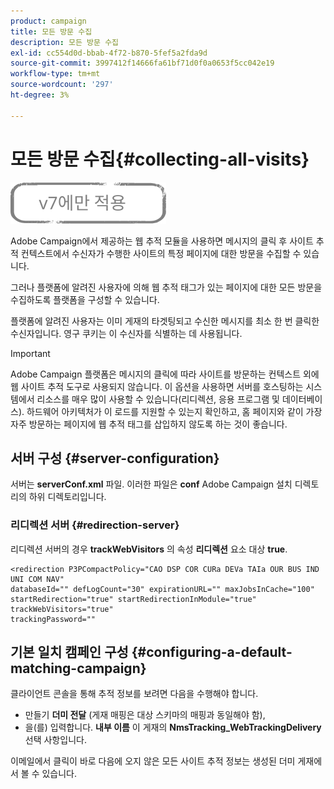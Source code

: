```yaml
---
product: campaign
title: 모든 방문 수집
description: 모든 방문 수집
exl-id: cc554d0d-bbab-4f72-b870-5fef5a2fda9d
source-git-commit: 3997412f14666fa61bf71d0f0a0653f5cc042e19
workflow-type: tm+mt
source-wordcount: '297'
ht-degree: 3%

---
```


# 모든 방문 수집{#collecting-all-visits}

![](../../assets/v7-only.svg)

Adobe Campaign에서 제공하는 웹 추적 모듈을 사용하면 메시지의 클릭 후 사이트 추적 컨텍스트에서 수신자가 수행한 사이트의 특정 페이지에 대한 방문을 수집할 수 있습니다.

그러나 플랫폼에 알려진 사용자에 의해 웹 추적 태그가 있는 페이지에 대한 모든 방문을 수집하도록 플랫폼을 구성할 수 있습니다.

플랫폼에 알려진 사용자는 이미 게재의 타겟팅되고 수신한 메시지를 최소 한 번 클릭한 수신자입니다. 영구 쿠키는 이 수신자를 식별하는 데 사용됩니다.

>[!IMPORTANT]
>
>Adobe Campaign 플랫폼은 메시지의 클릭에 따라 사이트를 방문하는 컨텍스트 외에 웹 사이트 추적 도구로 사용되지 않습니다. 이 옵션을 사용하면 서버를 호스팅하는 시스템에서 리소스를 매우 많이 사용할 수 있습니다(리디렉션, 응용 프로그램 및 데이터베이스). 하드웨어 아키텍처가 이 로드를 지원할 수 있는지 확인하고, 홈 페이지와 같이 가장 자주 방문하는 페이지에 웹 추적 태그를 삽입하지 않도록 하는 것이 좋습니다.

## 서버 구성 {#server-configuration}

서버는 **serverConf.xml** 파일. 이러한 파일은 **conf** Adobe Campaign 설치 디렉토리의 하위 디렉토리입니다.

### 리디렉션 서버 {#redirection-server}

리디렉션 서버의 경우 **trackWebVisitors** 의 속성 **리디렉션** 요소 대상 **true**.

```
<redirection P3PCompactPolicy="CAO DSP COR CURa DEVa TAIa OUR BUS IND UNI COM NAV"
databaseId="" defLogCount="30" expirationURL="" maxJobsInCache="100"
startRedirection="true" startRedirectionInModule="true" trackWebVisitors="true"
trackingPassword=""
```

## 기본 일치 캠페인 구성 {#configuring-a-default-matching-campaign}

클라이언트 콘솔을 통해 추적 정보를 보려면 다음을 수행해야 합니다.

* 만들기 **더미 전달** (게재 매핑은 대상 스키마의 매핑과 동일해야 함),
* 을(를) 입력합니다. **내부 이름** 이 게재의 **NmsTracking_WebTrackingDelivery** 선택 사항입니다.

이메일에서 클릭이 바로 다음에 오지 않은 모든 사이트 추적 정보는 생성된 더미 게재에서 볼 수 있습니다.
